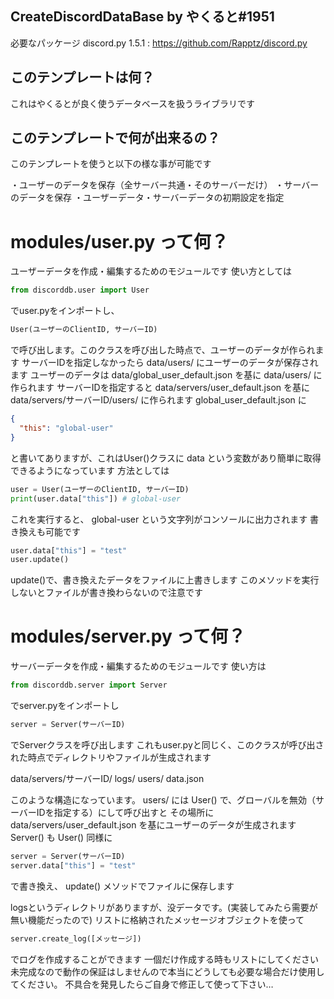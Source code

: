## CreateDiscordDataBase by やくると#1951
必要なパッケージ
discord.py 1.5.1  : https://github.com/Rapptz/discord.py


## このテンプレートは何？
これはやくるとが良く使うデータベースを扱うライブラリです

## このテンプレートで何が出来るの？
このテンプレートを使うと以下の様な事が可能です

・ユーザーのデータを保存（全サーバー共通・そのサーバーだけ）
・サーバーのデータを保存
・ユーザーデータ・サーバーデータの初期設定を指定

# modules/user.py って何？
ユーザーデータを作成・編集するためのモジュールです
使い方としては

```python
from discorddb.user import User
```

でuser.pyをインポートし、

```python
User(ユーザーのClientID, サーバーID)
```

で呼び出します。このクラスを呼び出した時点で、ユーザーのデータが作られます
サーバーIDを指定しなかったら data/users/ にユーザーのデータが保存されます
ユーザーのデータは data/global_user_default.json を基に data/users/ に作られます
サーバーIDを指定すると data/servers/user_default.json を基に data/servers/サーバーID/users/ に作られます
global_user_default.json に

```json
{
  "this": "global-user"
}
```

と書いてありますが、これはUser()クラスに data という変数があり簡単に取得できるようになっています
方法としては

```python
user = User(ユーザーのClientID, サーバーID)
print(user.data["this"]) # global-user
```

これを実行すると、 global-user という文字列がコンソールに出力されます
書き換えも可能です

```python
user.data["this"] = "test"
user.update()
```

update()で、書き換えたデータをファイルに上書きします
このメソッドを実行しないとファイルが書き換わらないので注意です

# modules/server.py って何？
サーバーデータを作成・編集するためのモジュールです
使い方は

```python
from discorddb.server import Server
```

でserver.pyをインポートし

```python
server = Server(サーバーID)
```

でServerクラスを呼び出します
これもuser.pyと同じく、このクラスが呼び出された時点でディレクトリやファイルが生成されます

data/servers/サーバーID/
  logs/
  users/
  data.json

このような構造になっています。
users/ には User() で、グローバルを無効（サーバーIDを指定する）にして呼び出すと
その場所に data/servers/user_default.json を基にユーザーのデータが生成されます
Server() も User() 同様に

```python
server = Server(サーバーID)
server.data["this"] = "test"
```

で書き換え、 update() メソッドでファイルに保存します

logsというディレクトリがありますが、没データです。(実装してみたら需要が無い機能だったので)
リストに格納されたメッセージオブジェクトを使って

```python
server.create_log([メッセージ])
```

でログを作成することができます
一個だけ作成する時もリストにしてください
未完成なので動作の保証はしませんので本当にどうしても必要な場合だけ使用してください。
不具合を発見したらご自身で修正して使って下さい…
